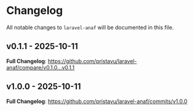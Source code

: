# Changelog

All notable changes to `laravel-anaf` will be documented in this file.

## v0.1.1 - 2025-10-11

**Full Changelog**: https://github.com/pristavu/laravel-anaf/compare/v0.1.0...v0.1.1

## v1.0.0 - 2025-10-11

**Full Changelog**: https://github.com/pristavu/laravel-anaf/commits/v1.0.0

